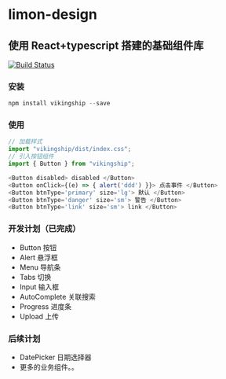 # limon-design

## 使用 React+typescript 搭建的基础组件库

[![Build Status](https://travis-ci.com/vikingmute/vikingship.svg?token=mHoDqxyxXWX5BSpu8L9y&branch=master)](https://travis-ci.com/vikingmute/vikingship)

### 安装

```javascript
npm install vikingship --save
```

### 使用

```javascript
// 加载样式
import "vikingship/dist/index.css";
// 引入按钮组件
import { Button } from "vikingship";

<Button disabled> disabled </Button>
<Button onClick={(e) => { alert('ddd') }}> 点击事件 </Button>
<Button btnType='primary' size='lg'> 默认 </Button>
<Button btnType='danger' size='sm'> 警告 </Button>
<Button btnType='link' size='sm'> link </Button>
```

### 开发计划（已完成）

- Button 按钮
- Alert 悬浮框
- Menu 导航条
- Tabs 切换
- Input 输入框
- AutoComplete 关联搜索
- Progress 进度条
- Upload 上传

### 后续计划

- DatePicker 日期选择器
- 更多的业务组件。。
